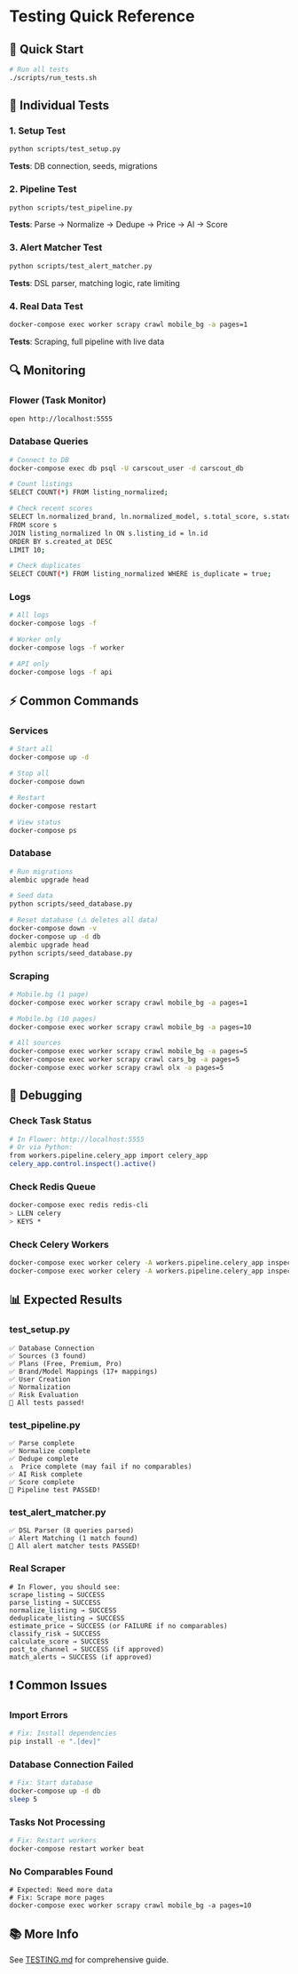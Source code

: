 # Testing Quick Reference

## 🚀 Quick Start

```bash
# Run all tests
./scripts/run_tests.sh
```

## 📝 Individual Tests

### 1. Setup Test
```bash
python scripts/test_setup.py
```
**Tests**: DB connection, seeds, migrations

### 2. Pipeline Test
```bash
python scripts/test_pipeline.py
```
**Tests**: Parse → Normalize → Dedupe → Price → AI → Score

### 3. Alert Matcher Test
```bash
python scripts/test_alert_matcher.py
```
**Tests**: DSL parser, matching logic, rate limiting

### 4. Real Data Test
```bash
docker-compose exec worker scrapy crawl mobile_bg -a pages=1
```
**Tests**: Scraping, full pipeline with live data

## 🔍 Monitoring

### Flower (Task Monitor)
```bash
open http://localhost:5555
```

### Database Queries
```bash
# Connect to DB
docker-compose exec db psql -U carscout_user -d carscout_db

# Count listings
SELECT COUNT(*) FROM listing_normalized;

# Check recent scores
SELECT ln.normalized_brand, ln.normalized_model, s.total_score, s.state
FROM score s
JOIN listing_normalized ln ON s.listing_id = ln.id
ORDER BY s.created_at DESC
LIMIT 10;

# Check duplicates
SELECT COUNT(*) FROM listing_normalized WHERE is_duplicate = true;
```

### Logs
```bash
# All logs
docker-compose logs -f

# Worker only
docker-compose logs -f worker

# API only
docker-compose logs -f api
```

## ⚡ Common Commands

### Services
```bash
# Start all
docker-compose up -d

# Stop all
docker-compose down

# Restart
docker-compose restart

# View status
docker-compose ps
```

### Database
```bash
# Run migrations
alembic upgrade head

# Seed data
python scripts/seed_database.py

# Reset database (⚠️ deletes all data)
docker-compose down -v
docker-compose up -d db
alembic upgrade head
python scripts/seed_database.py
```

### Scraping
```bash
# Mobile.bg (1 page)
docker-compose exec worker scrapy crawl mobile_bg -a pages=1

# Mobile.bg (10 pages)
docker-compose exec worker scrapy crawl mobile_bg -a pages=10

# All sources
docker-compose exec worker scrapy crawl mobile_bg -a pages=5
docker-compose exec worker scrapy crawl cars_bg -a pages=5
docker-compose exec worker scrapy crawl olx -a pages=5
```

## 🐛 Debugging

### Check Task Status
```bash
# In Flower: http://localhost:5555
# Or via Python:
from workers.pipeline.celery_app import celery_app
celery_app.control.inspect().active()
```

### Check Redis Queue
```bash
docker-compose exec redis redis-cli
> LLEN celery
> KEYS *
```

### Check Celery Workers
```bash
docker-compose exec worker celery -A workers.pipeline.celery_app inspect active
docker-compose exec worker celery -A workers.pipeline.celery_app inspect stats
```

## 📊 Expected Results

### test_setup.py
```
✅ Database Connection
✅ Sources (3 found)
✅ Plans (Free, Premium, Pro)
✅ Brand/Model Mappings (17+ mappings)
✅ User Creation
✅ Normalization
✅ Risk Evaluation
🎉 All tests passed!
```

### test_pipeline.py
```
✅ Parse complete
✅ Normalize complete
✅ Dedupe complete
⚠️  Price complete (may fail if no comparables)
✅ AI Risk complete
✅ Score complete
🎉 Pipeline test PASSED!
```

### test_alert_matcher.py
```
✅ DSL Parser (8 queries parsed)
✅ Alert Matching (1 match found)
🎉 All alert matcher tests PASSED!
```

### Real Scraper
```
# In Flower, you should see:
scrape_listing → SUCCESS
parse_listing → SUCCESS
normalize_listing → SUCCESS
deduplicate_listing → SUCCESS
estimate_price → SUCCESS (or FAILURE if no comparables)
classify_risk → SUCCESS
calculate_score → SUCCESS
post_to_channel → SUCCESS (if approved)
match_alerts → SUCCESS (if approved)
```

## ❗ Common Issues

### Import Errors
```bash
# Fix: Install dependencies
pip install -e ".[dev]"
```

### Database Connection Failed
```bash
# Fix: Start database
docker-compose up -d db
sleep 5
```

### Tasks Not Processing
```bash
# Fix: Restart workers
docker-compose restart worker beat
```

### No Comparables Found
```
# Expected: Need more data
# Fix: Scrape more pages
docker-compose exec worker scrapy crawl mobile_bg -a pages=10
```

## 📚 More Info

See [TESTING.md](TESTING.md) for comprehensive guide.
